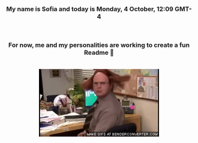 


<div align="center">
<h3 >My name is Sofia and today is Monday, 4 October, 12:09 GMT-4</h3><br>
<h3 >For now, me and my personalities are working to create a fun Readme 👋
</h3><br>
<img src='img/dwight.gif' alt='working...'/>
</div>
